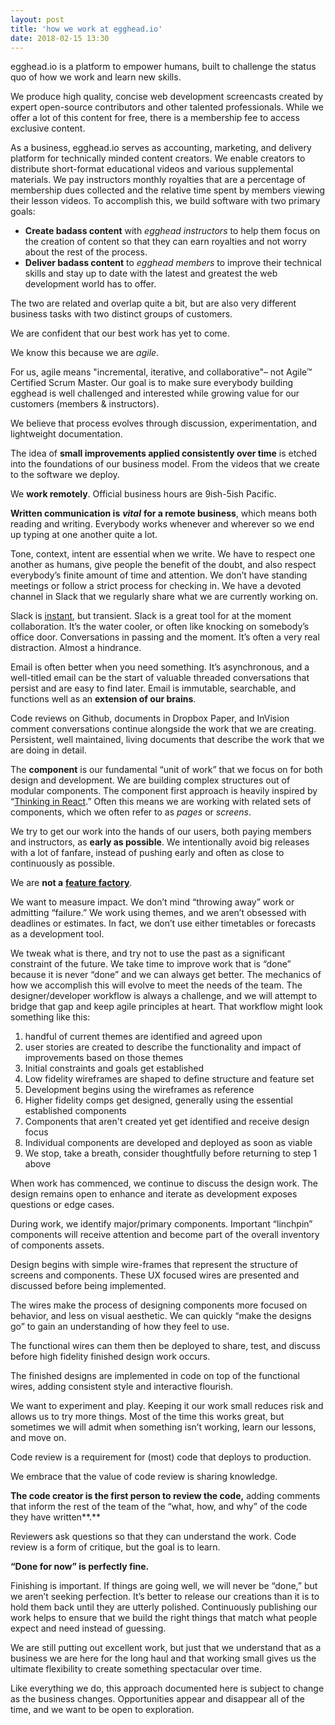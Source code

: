 ```yaml
---
layout: post
title: 'how we work at egghead.io'
date: 2018-02-15 13:30
---
```


egghead.io is a platform to empower humans, built to challenge the status quo of how we work and learn new skills.

We produce high quality, concise web development screencasts created by expert open-source contributors and other talented professionals. While we offer a lot of this content for free, there is a membership fee to access exclusive content.

As a business, egghead.io serves as accounting, marketing, and delivery platform for technically minded content creators. We enable creators to distribute short-format educational videos and various supplemental materials. We pay instructors monthly royalties that are a percentage of membership dues collected and the relative time spent by members viewing their lesson videos.
To accomplish this, we build software with two primary goals:

- **Create badass content** with _egghead instructors_ to help them focus on the creation of content so that they can earn royalties and not worry about the rest of the process.
- **Deliver badass content** to _egghead members_ to improve their technical skills and stay up to date with the latest and greatest the web development world has to offer.

The two are related and overlap quite a bit, but are also very different business tasks with two distinct groups of customers.

We are confident that our best work has yet to come.

We know this because we are _agile_.

For us, agile means "incremental, iterative, and collaborative"– not Agile™ Certified Scrum Master.
Our goal is to make sure everybody building egghead is well challenged and interested while growing value for our customers (members & instructors).

We believe that process evolves through discussion, experimentation, and lightweight documentation.

The idea of **small improvements applied consistently over time** is etched into the foundations of our business model. From the videos that we create to the software we deploy.

We **work remotely**. Official business hours are 9ish-5ish Pacific.

**Written communication is** **_vital_** **for a remote business**, which means both reading and writing. Everybody works whenever and wherever so we end up typing at one another quite a lot.

Tone, context, intent are essential when we write. We have to respect one another as humans, give people the benefit of the doubt, and also respect everybody’s finite amount of time and attention.
We don’t have standing meetings or follow a strict process for checking in. We have a devoted channel in Slack that we regularly share what we are currently working on.

Slack is [instant](https://m.signalvnoise.com/is-group-chat-making-you-sweat-744659addf7d), but transient. Slack is a great tool for at the moment collaboration. It’s the water cooler, or often like knocking on somebody’s office door. Conversations in passing and the moment. It’s often a very real distraction. Almost a hindrance.

Email is often better when you need something. It’s asynchronous, and a well-titled email can be the start of valuable threaded conversations that persist and are easy to find later. Email is immutable, searchable, and functions well as an **extension of our brains**.

Code reviews on Github, documents in Dropbox Paper, and InVision comment conversations continue alongside the work that we are creating. Persistent, well maintained, living documents that describe the work that we are doing in detail.

The **component** is our fundamental “unit of work” that we focus on for both design and development. We are building complex structures out of modular components. The component first approach is heavily inspired by “[Thinking in React](https://facebook.github.io/react/docs/thinking-in-react.html).” Often this means we are working with related sets of components, which we often refer to as _pages_ or _screens_.

We try to get our work into the hands of our users, both paying members and instructors, as **early as possible**. We intentionally avoid big releases with a lot of fanfare, instead of pushing early and often as close to continuously as possible.

We are **not a** [**feature factory**](https://hackernoon.com/12-signs-youre-working-in-a-feature-factory-44a5b938d6a2#.8pwdwur1t).

We want to measure impact. We don’t mind “throwing away” work or admitting “failure.” We work using themes, and we aren’t obsessed with deadlines or estimates. In fact, we don’t use either timetables or forecasts as a development tool.

We tweak what is there, and try not to use the past as a significant constraint of the future. We take time to improve work that is “done” because it is never “done” and we can always get better.
The mechanics of how we accomplish this will evolve to meet the needs of the team. The designer/developer workflow is always a challenge, and we will attempt to bridge that gap and keep agile principles at heart. That workflow might look something like this:

1. handful of current themes are identified and agreed upon
2. user stories are created to describe the functionality and impact of improvements based on those themes
3. Initial constraints and goals get established
4. Low fidelity wireframes are shaped to define structure and feature set
5. Development begins using the wireframes as reference
6. Higher fidelity comps get designed, generally using the essential established components
7. Components that aren't created yet get identified and receive design focus
8. Individual components are developed and deployed as soon as viable
9. We stop, take a breath, consider thoughtfully before returning to step 1 above

When work has commenced, we continue to discuss the design work. The design remains open to enhance and iterate as development exposes questions or edge cases.

During work, we identify major/primary components. Important “linchpin” components will receive attention and become part of the overall inventory of components assets.

Design begins with simple wire-frames that represent the structure of screens and components. These UX focused wires are presented and discussed before being implemented.

The wires make the process of designing components more focused on behavior, and less on visual aesthetic. We can quickly “make the designs go” to gain an understanding of how they feel to use.

The functional wires can them then be deployed to share, test, and discuss before high fidelity finished design work occurs.

The finished designs are implemented in code on top of the functional wires, adding consistent style and interactive flourish.

We want to experiment and play. Keeping it our work small reduces risk and allows us to try more things. Most of the time this works great, but sometimes we will admit when something isn’t working, learn our lessons, and move on.

Code review is a requirement for (most) code that deploys to production.

We embrace that the value of code review is sharing knowledge.

**The code creator is the first person to review the code,** adding comments that inform the rest of the team of the “what, how, and why” of the code they have written**.**

Reviewers ask questions so that they can understand the work. Code review is a form of critique, but the goal is to learn.

**“Done for now” is perfectly fine.**

Finishing is important. If things are going well, we will never be “done,” but we aren’t seeking perfection. It’s better to release our creations than it is to hold them back until they are utterly polished. Continuously publishing our work helps to ensure that we build the right things that match what people expect and need instead of guessing.

We are still putting out excellent work, but just that we understand that as a business we are here for the long haul and that working small gives us the ultimate flexibility to create something spectacular over time.

Like everything we do, this approach documented here is subject to change as the business changes. Opportunities appear and disappear all of the time, and we want to be open to exploration.
